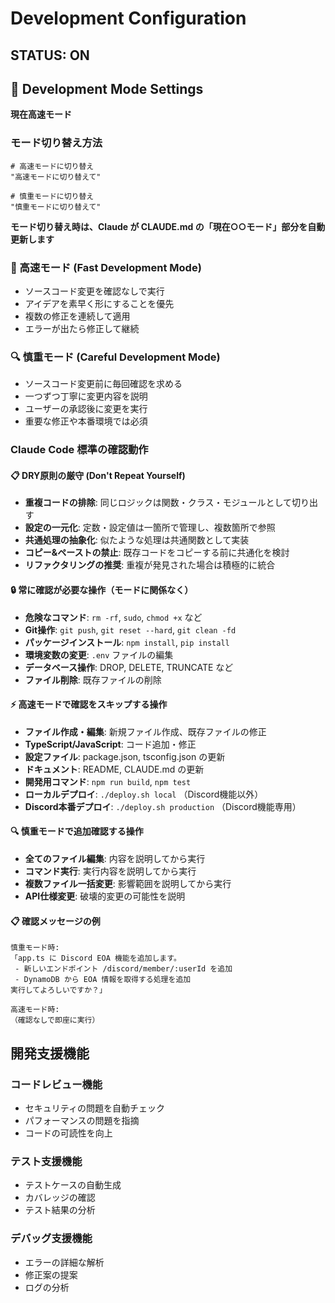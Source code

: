 # Development Configuration

## STATUS: ON
<!-- このセクションがOFFの場合、以下の内容は無視してください -->

## 🎯 Development Mode Settings

**現在高速モード** 
<!-- 現在高速モード / 現在慎重モード のどちらかを記載 -->

### モード切り替え方法
```
# 高速モードに切り替え
"高速モードに切り替えて"

# 慎重モードに切り替え  
"慎重モードに切り替えて"
```

**モード切り替え時は、Claude が CLAUDE.md の「現在○○モード」部分を自動更新します**

### 🚀 高速モード (Fast Development Mode)
- ソースコード変更を確認なしで実行
- アイデアを素早く形にすることを優先
- 複数の修正を連続して適用
- エラーが出たら修正して継続

### 🔍 慎重モード (Careful Development Mode)  
- ソースコード変更前に毎回確認を求める
- 一つずつ丁寧に変更内容を説明
- ユーザーの承認後に変更を実行
- 重要な修正や本番環境では必須

### Claude Code 標準の確認動作

#### 📋 DRY原則の厳守 (Don't Repeat Yourself)
- **重複コードの排除**: 同じロジックは関数・クラス・モジュールとして切り出す
- **設定の一元化**: 定数・設定値は一箇所で管理し、複数箇所で参照
- **共通処理の抽象化**: 似たような処理は共通関数として実装
- **コピー&ペーストの禁止**: 既存コードをコピーする前に共通化を検討
- **リファクタリングの推奨**: 重複が発見された場合は積極的に統合

#### 🔒 常に確認が必要な操作（モードに関係なく）
- **危険なコマンド**: `rm -rf`, `sudo`, `chmod +x` など
- **Git操作**: `git push`, `git reset --hard`, `git clean -fd`
- **パッケージインストール**: `npm install`, `pip install` 
- **環境変数の変更**: `.env` ファイルの編集
- **データベース操作**: DROP, DELETE, TRUNCATE など
- **ファイル削除**: 既存ファイルの削除

#### ⚡ 高速モードで確認をスキップする操作
- **ファイル作成・編集**: 新規ファイル作成、既存ファイルの修正
- **TypeScript/JavaScript**: コード追加・修正
- **設定ファイル**: package.json, tsconfig.json の更新
- **ドキュメント**: README, CLAUDE.md の更新
- **開発用コマンド**: `npm run build`, `npm test`
- **ローカルデプロイ**: `./deploy.sh local` （Discord機能以外）
- **Discord本番デプロイ**: `./deploy.sh production` （Discord機能専用）

#### 🔍 慎重モードで追加確認する操作
- **全てのファイル編集**: 内容を説明してから実行
- **コマンド実行**: 実行内容を説明してから実行
- **複数ファイル一括変更**: 影響範囲を説明してから実行
- **API仕様変更**: 破壊的変更の可能性を説明

#### 📋 確認メッセージの例
```
慎重モード時:
「app.ts に Discord EOA 機能を追加します。
 - 新しいエンドポイント /discord/member/:userId を追加
 - DynamoDB から EOA 情報を取得する処理を追加
実行してよろしいですか？」

高速モード時:
（確認なしで即座に実行）
```

## 開発支援機能
### コードレビュー機能
- セキュリティの問題を自動チェック
- パフォーマンスの問題を指摘
- コードの可読性を向上

### テスト支援機能
- テストケースの自動生成
- カバレッジの確認
- テスト結果の分析

### デバッグ支援機能
- エラーの詳細な解析
- 修正案の提案
- ログの分析
